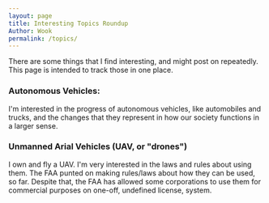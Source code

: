```yaml
---
layout: page
title: Interesting Topics Roundup
Author: Wook
permalink: /topics/
---
```


There are some things that I find interesting, and might post on repeatedly.  This
page is intended to track those in one place.

### Autonomous Vehicles:

I'm interested in the progress of autonomous vehicles, like automobiles and trucks,
and the changes that they represent in how our society functions in a larger sense.

### Unmanned Arial Vehicles (UAV, or "drones")

I own and fly a UAV.  I'm very interested in the laws and rules about using them.
The FAA punted on making rules/laws about how they can be used, so far.  Despite
that, the FAA has allowed some corporations to use them for commercial purposes on
one-off, undefined license, system.
